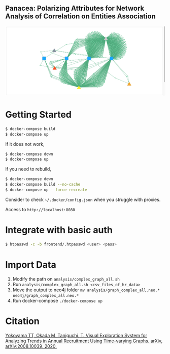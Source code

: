 Panacea: Polarizing Attributes for Network Analysis of Correlation on Entities Association
-------

![fig](fig/fig3b.png)

# Getting Started

```bash
$ docker-compose build
$ docker-compose up
``` 

If it does not work,

```bash
$ docker-compose down
$ docker-compose up
```

If you need to rebuild,

```bash
$ docker-compose down
$ docker-compose build --no-cache
$ docker-compose up --force-recreate
```

Consider to check `~/.docker/config.json` when you struggle with proxies.

Access to `http://localhost:8080`

# Integrate with basic auth

```bash
$ htpasswd -c -b frontend/.htpasswd <user> <pass>
```

# Import Data

1. Modify the path on `analysis/complex_graph_all.sh`
2. Run `analysis/complex_graph_all.sh <csv_files_of_hr_data>`
3. Move the output to neo4j folder `mv analysis/graph_complex_all.neo.* neo4j/graph_complex_all.neo.*`
4. Run docker-compose `./docker-compose up`


# Citation

[Yokoyama TT, Okada M, Taniguchi, T. Visual Exploration System for Analyzing Trends in Annual Recruitment Using Time-varying Graphs. arXiv, arXiv:2008.10039, 2020.](https://arxiv.org/abs/2008.10039)
